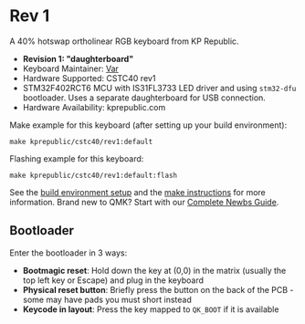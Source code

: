 # Rev 1

A 40% hotswap ortholinear RGB keyboard from KP Republic.

* **Revision 1: "daughterboard"**  
* Keyboard Maintainer: [Var](https://github.com/itsvar8)
* Hardware Supported: CSTC40 rev1
* STM32F402RCT6 MCU with IS31FL3733 LED driver and using `stm32-dfu` bootloader. Uses a separate daughterboard for USB connection.
* Hardware Availability: kprepublic.com

Make example for this keyboard (after setting up your build environment):

    make kprepublic/cstc40/rev1:default

Flashing example for this keyboard:

    make kprepublic/cstc40/rev1:default:flash

See the [build environment setup](https://docs.qmk.fm/#/getting_started_build_tools) and the [make instructions](https://docs.qmk.fm/#/getting_started_make_guide) for more information. Brand new to QMK? Start with our [Complete Newbs Guide](https://docs.qmk.fm/#/newbs).

## Bootloader

Enter the bootloader in 3 ways:

* **Bootmagic reset**: Hold down the key at (0,0) in the matrix (usually the top left key or Escape) and plug in the keyboard
* **Physical reset button**: Briefly press the button on the back of the PCB - some may have pads you must short instead
* **Keycode in layout**: Press the key mapped to `QK_BOOT` if it is available
